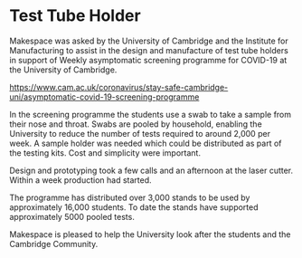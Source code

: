 # Test Tube Holder

Makespace was asked by the University of Cambridge and the Institute for Manufacturing to assist in the design and manufacture of test tube holders in support of Weekly asymptomatic screening programme for COVID-19 at the University of Cambridge. 

https://www.cam.ac.uk/coronavirus/stay-safe-cambridge-uni/asymptomatic-covid-19-screening-programme

In the screening programme the students use a swab to take a sample from their nose and throat. Swabs are pooled by household, enabling the University to reduce the number of tests required to around 2,000 per week.   A sample holder was needed which could be distributed as part of the testing kits. Cost and simplicity were important. 

Design and prototyping took a few calls and an afternoon at the laser cutter.  Within a week production had started.

The programme has distributed over 3,000 stands to be used by approximately 16,000 students. To date the stands have supported approximately 5000 pooled tests.   

Makespace is pleased to help the University look after the students and the Cambridge Community.  


